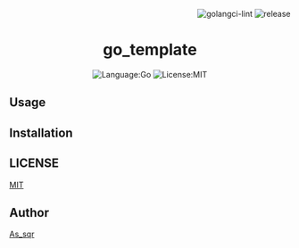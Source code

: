 <div align="right">

![golangci-lint](https://github.com/asSqr/go_template/actions/workflows/golangci-lint.yml/badge.svg)
![release](https://github.com/asSqr/go_template/actions/workflows/release.yml/badge.svg)

</div>


<div align="center">

# go_template

![Language:Go](https://img.shields.io/static/v1?label=Language&message=Go&color=blue&style=flat-square)
![License:MIT](https://img.shields.io/static/v1?label=License&message=MIT&color=blue&style=flat-square)

</div>

## Usage

## Installation

## LICENSE

[MIT](./LICENSE)

## Author

[As_sqr](https://github.com/asSqr)

